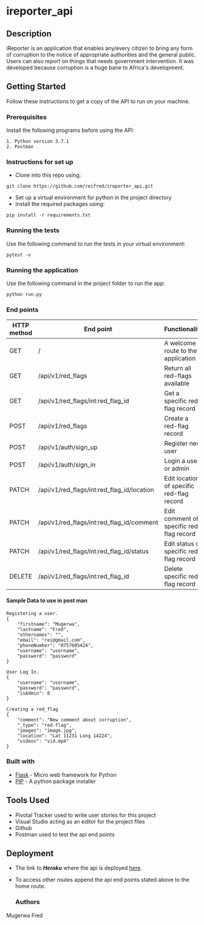 # ireporter_api
## Description
iReporter is an application that enables any/every citizen to bring any form of corruption to the notice of appropriate authorities and the general public. Users can also report on things that needs government intervention.
It was developed because corruption is a huge bane to Africa's development.

## Getting Started
Follow these instructions to get a copy of the API to run on your machine.

### Prerequisites

Install the following programs before using the API:
```
1. Python version 3.7.1
2. Postman
```

### Instructions for set up

- Clone into this repo using:
```
git clone https://github.com/reifred/ireporter_api.git
```
- Set up a virtual environment for python in the project directory
- Install the required packages using:
```
pip install -r requirements.txt
```
### Running the tests

Use the following command to run the tests in your virtual environment:
```
pytest -v
```

### Running the application
Use the following command in the project folder to run the app:
```
python run.py
```

### End points
 |HTTP method|End point|Functionality| 
 |-----------|---------|--------------|
 |GET|/|A welcome route to the application|
 |GET|/api/v1/red_flags|Return all red-flags available|
 |GET|/api/v1/red_flags/int:red_flag_id|Get a specific red-flag record|
 |POST|/api/v1/red_flags|Create a red-flag record|
 |POST|/api/v1/auth/sign_up|Register new user|
 |POST|/api/v1/auth/sign_in|Login a user or admin|
 |PATCH|/api/v1/red_flags/int:red_flag_id/location|Edit location of specific red-flag record| 
 |PATCH|/api/v1/red_flags/int:red_flag_id/comment|Edit comment of specific red-flag record|
 |PATCH|/api/v1/red_flags/int:red_flag_id/status|Edit status of specific red-flag record|
 |DELETE|/api/v1/red_flags/int:red_flag_id|Delete specific red-flag record|
 
 #### Sample Data to use in post man
```
Registering a user.
{
	"firstname": "Mugerwa",
	"lastname": "Fred",
	"othernames": "",
	"email": "rei@gmail.com",
	"phoneNumber": "0757605424",
	"username": "username",
	"password": "password"
}

User Log In.
{
	"username": "username",
	"password": "password",
	"isAdmin": 0
}

Creating a red_flag
{
	"comment": "New comment about corruption",
	"_type": "red-flag",
	"images": "image.jpg",
	"location": "Lat 11231 Long 14224",
	"videos": "vid.mp4"
}

``` 
 ### Built with
 - [Flask](http://flask.pocoo.org/) - Micro web framework for Python
 - [PIP](https://pip.pypa.io/en/stable/) - A python package installer

## Tools Used
- Pivotal Tracker used to write user stories for this project
- Visual Studio acting as an editor for the project files 
- Github
- Postman used to test the api end points

## Deployment
- The link to ***Heroku*** where the api is deployed [here](https://fred-ireporter-api.herokuapp.com/).
- To access other routes append the api end points stated above to the home route.

  ### Authors
Mugerwa Fred
